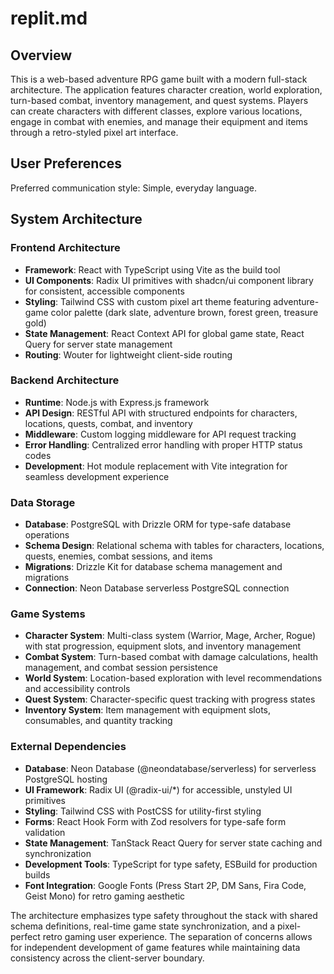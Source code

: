 # replit.md

## Overview

This is a web-based adventure RPG game built with a modern full-stack architecture. The application features character creation, world exploration, turn-based combat, inventory management, and quest systems. Players can create characters with different classes, explore various locations, engage in combat with enemies, and manage their equipment and items through a retro-styled pixel art interface.

## User Preferences

Preferred communication style: Simple, everyday language.

## System Architecture

### Frontend Architecture
- **Framework**: React with TypeScript using Vite as the build tool
- **UI Components**: Radix UI primitives with shadcn/ui component library for consistent, accessible components
- **Styling**: Tailwind CSS with custom pixel art theme featuring adventure-game color palette (dark slate, adventure brown, forest green, treasure gold)
- **State Management**: React Context API for global game state, React Query for server state management
- **Routing**: Wouter for lightweight client-side routing

### Backend Architecture
- **Runtime**: Node.js with Express.js framework
- **API Design**: RESTful API with structured endpoints for characters, locations, quests, combat, and inventory
- **Middleware**: Custom logging middleware for API request tracking
- **Error Handling**: Centralized error handling with proper HTTP status codes
- **Development**: Hot module replacement with Vite integration for seamless development experience

### Data Storage
- **Database**: PostgreSQL with Drizzle ORM for type-safe database operations
- **Schema Design**: Relational schema with tables for characters, locations, quests, enemies, combat sessions, and items
- **Migrations**: Drizzle Kit for database schema management and migrations
- **Connection**: Neon Database serverless PostgreSQL connection

### Game Systems
- **Character System**: Multi-class system (Warrior, Mage, Archer, Rogue) with stat progression, equipment slots, and inventory management
- **Combat System**: Turn-based combat with damage calculations, health management, and combat session persistence
- **World System**: Location-based exploration with level recommendations and accessibility controls
- **Quest System**: Character-specific quest tracking with progress states
- **Inventory System**: Item management with equipment slots, consumables, and quantity tracking

### External Dependencies

- **Database**: Neon Database (@neondatabase/serverless) for serverless PostgreSQL hosting
- **UI Framework**: Radix UI (@radix-ui/*) for accessible, unstyled UI primitives
- **Styling**: Tailwind CSS with PostCSS for utility-first styling
- **Forms**: React Hook Form with Zod resolvers for type-safe form validation
- **State Management**: TanStack React Query for server state caching and synchronization
- **Development Tools**: TypeScript for type safety, ESBuild for production builds
- **Font Integration**: Google Fonts (Press Start 2P, DM Sans, Fira Code, Geist Mono) for retro gaming aesthetic

The architecture emphasizes type safety throughout the stack with shared schema definitions, real-time game state synchronization, and a pixel-perfect retro gaming user experience. The separation of concerns allows for independent development of game features while maintaining data consistency across the client-server boundary.
